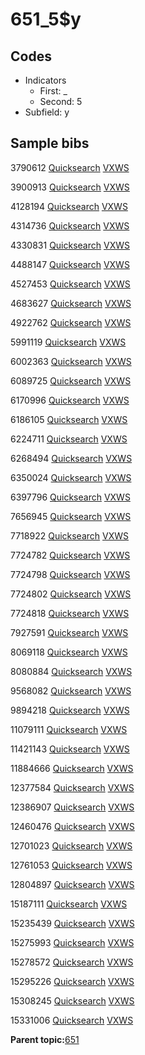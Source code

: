 # 651\_5$y

## Codes

-   Indicators
    -   First: \_
    -   Second: 5
-   Subfield: y

## Sample bibs

3790612 [Quicksearch](https://search.library.yale.edu/catalog/3790612) [VXWS](http://prodorbis.library.yale.edu:7014/vxws/GetHoldingsService?bibId=3790612)

3900913 [Quicksearch](https://search.library.yale.edu/catalog/3900913) [VXWS](http://prodorbis.library.yale.edu:7014/vxws/GetHoldingsService?bibId=3900913)

4128194 [Quicksearch](https://search.library.yale.edu/catalog/4128194) [VXWS](http://prodorbis.library.yale.edu:7014/vxws/GetHoldingsService?bibId=4128194)

4314736 [Quicksearch](https://search.library.yale.edu/catalog/4314736) [VXWS](http://prodorbis.library.yale.edu:7014/vxws/GetHoldingsService?bibId=4314736)

4330831 [Quicksearch](https://search.library.yale.edu/catalog/4330831) [VXWS](http://prodorbis.library.yale.edu:7014/vxws/GetHoldingsService?bibId=4330831)

4488147 [Quicksearch](https://search.library.yale.edu/catalog/4488147) [VXWS](http://prodorbis.library.yale.edu:7014/vxws/GetHoldingsService?bibId=4488147)

4527453 [Quicksearch](https://search.library.yale.edu/catalog/4527453) [VXWS](http://prodorbis.library.yale.edu:7014/vxws/GetHoldingsService?bibId=4527453)

4683627 [Quicksearch](https://search.library.yale.edu/catalog/4683627) [VXWS](http://prodorbis.library.yale.edu:7014/vxws/GetHoldingsService?bibId=4683627)

4922762 [Quicksearch](https://search.library.yale.edu/catalog/4922762) [VXWS](http://prodorbis.library.yale.edu:7014/vxws/GetHoldingsService?bibId=4922762)

5991119 [Quicksearch](https://search.library.yale.edu/catalog/5991119) [VXWS](http://prodorbis.library.yale.edu:7014/vxws/GetHoldingsService?bibId=5991119)

6002363 [Quicksearch](https://search.library.yale.edu/catalog/6002363) [VXWS](http://prodorbis.library.yale.edu:7014/vxws/GetHoldingsService?bibId=6002363)

6089725 [Quicksearch](https://search.library.yale.edu/catalog/6089725) [VXWS](http://prodorbis.library.yale.edu:7014/vxws/GetHoldingsService?bibId=6089725)

6170996 [Quicksearch](https://search.library.yale.edu/catalog/6170996) [VXWS](http://prodorbis.library.yale.edu:7014/vxws/GetHoldingsService?bibId=6170996)

6186105 [Quicksearch](https://search.library.yale.edu/catalog/6186105) [VXWS](http://prodorbis.library.yale.edu:7014/vxws/GetHoldingsService?bibId=6186105)

6224711 [Quicksearch](https://search.library.yale.edu/catalog/6224711) [VXWS](http://prodorbis.library.yale.edu:7014/vxws/GetHoldingsService?bibId=6224711)

6268494 [Quicksearch](https://search.library.yale.edu/catalog/6268494) [VXWS](http://prodorbis.library.yale.edu:7014/vxws/GetHoldingsService?bibId=6268494)

6350024 [Quicksearch](https://search.library.yale.edu/catalog/6350024) [VXWS](http://prodorbis.library.yale.edu:7014/vxws/GetHoldingsService?bibId=6350024)

6397796 [Quicksearch](https://search.library.yale.edu/catalog/6397796) [VXWS](http://prodorbis.library.yale.edu:7014/vxws/GetHoldingsService?bibId=6397796)

7656945 [Quicksearch](https://search.library.yale.edu/catalog/7656945) [VXWS](http://prodorbis.library.yale.edu:7014/vxws/GetHoldingsService?bibId=7656945)

7718922 [Quicksearch](https://search.library.yale.edu/catalog/7718922) [VXWS](http://prodorbis.library.yale.edu:7014/vxws/GetHoldingsService?bibId=7718922)

7724782 [Quicksearch](https://search.library.yale.edu/catalog/7724782) [VXWS](http://prodorbis.library.yale.edu:7014/vxws/GetHoldingsService?bibId=7724782)

7724798 [Quicksearch](https://search.library.yale.edu/catalog/7724798) [VXWS](http://prodorbis.library.yale.edu:7014/vxws/GetHoldingsService?bibId=7724798)

7724802 [Quicksearch](https://search.library.yale.edu/catalog/7724802) [VXWS](http://prodorbis.library.yale.edu:7014/vxws/GetHoldingsService?bibId=7724802)

7724818 [Quicksearch](https://search.library.yale.edu/catalog/7724818) [VXWS](http://prodorbis.library.yale.edu:7014/vxws/GetHoldingsService?bibId=7724818)

7927591 [Quicksearch](https://search.library.yale.edu/catalog/7927591) [VXWS](http://prodorbis.library.yale.edu:7014/vxws/GetHoldingsService?bibId=7927591)

8069118 [Quicksearch](https://search.library.yale.edu/catalog/8069118) [VXWS](http://prodorbis.library.yale.edu:7014/vxws/GetHoldingsService?bibId=8069118)

8080884 [Quicksearch](https://search.library.yale.edu/catalog/8080884) [VXWS](http://prodorbis.library.yale.edu:7014/vxws/GetHoldingsService?bibId=8080884)

9568082 [Quicksearch](https://search.library.yale.edu/catalog/9568082) [VXWS](http://prodorbis.library.yale.edu:7014/vxws/GetHoldingsService?bibId=9568082)

9894218 [Quicksearch](https://search.library.yale.edu/catalog/9894218) [VXWS](http://prodorbis.library.yale.edu:7014/vxws/GetHoldingsService?bibId=9894218)

11079111 [Quicksearch](https://search.library.yale.edu/catalog/11079111) [VXWS](http://prodorbis.library.yale.edu:7014/vxws/GetHoldingsService?bibId=11079111)

11421143 [Quicksearch](https://search.library.yale.edu/catalog/11421143) [VXWS](http://prodorbis.library.yale.edu:7014/vxws/GetHoldingsService?bibId=11421143)

11884666 [Quicksearch](https://search.library.yale.edu/catalog/11884666) [VXWS](http://prodorbis.library.yale.edu:7014/vxws/GetHoldingsService?bibId=11884666)

12377584 [Quicksearch](https://search.library.yale.edu/catalog/12377584) [VXWS](http://prodorbis.library.yale.edu:7014/vxws/GetHoldingsService?bibId=12377584)

12386907 [Quicksearch](https://search.library.yale.edu/catalog/12386907) [VXWS](http://prodorbis.library.yale.edu:7014/vxws/GetHoldingsService?bibId=12386907)

12460476 [Quicksearch](https://search.library.yale.edu/catalog/12460476) [VXWS](http://prodorbis.library.yale.edu:7014/vxws/GetHoldingsService?bibId=12460476)

12701023 [Quicksearch](https://search.library.yale.edu/catalog/12701023) [VXWS](http://prodorbis.library.yale.edu:7014/vxws/GetHoldingsService?bibId=12701023)

12761053 [Quicksearch](https://search.library.yale.edu/catalog/12761053) [VXWS](http://prodorbis.library.yale.edu:7014/vxws/GetHoldingsService?bibId=12761053)

12804897 [Quicksearch](https://search.library.yale.edu/catalog/12804897) [VXWS](http://prodorbis.library.yale.edu:7014/vxws/GetHoldingsService?bibId=12804897)

15187111 [Quicksearch](https://search.library.yale.edu/catalog/15187111) [VXWS](http://prodorbis.library.yale.edu:7014/vxws/GetHoldingsService?bibId=15187111)

15235439 [Quicksearch](https://search.library.yale.edu/catalog/15235439) [VXWS](http://prodorbis.library.yale.edu:7014/vxws/GetHoldingsService?bibId=15235439)

15275993 [Quicksearch](https://search.library.yale.edu/catalog/15275993) [VXWS](http://prodorbis.library.yale.edu:7014/vxws/GetHoldingsService?bibId=15275993)

15278572 [Quicksearch](https://search.library.yale.edu/catalog/15278572) [VXWS](http://prodorbis.library.yale.edu:7014/vxws/GetHoldingsService?bibId=15278572)

15295226 [Quicksearch](https://search.library.yale.edu/catalog/15295226) [VXWS](http://prodorbis.library.yale.edu:7014/vxws/GetHoldingsService?bibId=15295226)

15308245 [Quicksearch](https://search.library.yale.edu/catalog/15308245) [VXWS](http://prodorbis.library.yale.edu:7014/vxws/GetHoldingsService?bibId=15308245)

15331006 [Quicksearch](https://search.library.yale.edu/catalog/15331006) [VXWS](http://prodorbis.library.yale.edu:7014/vxws/GetHoldingsService?bibId=15331006)

**Parent topic:**[651](../../tags/651/651.md)

